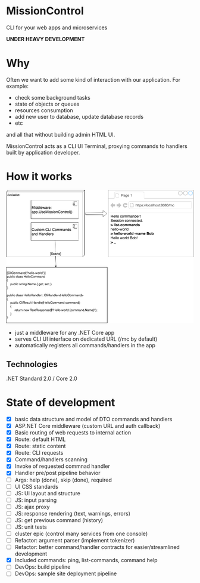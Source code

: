 # MissionControl
CLI for your web apps and microservices

**UNDER HEAVY DEVELOPMENT**

# Why

Often we want to add some kind of interaction with our application. For example: 

- check some background tasks
- state of objects or queues
- resources consumption
- add new user to database, update database records 
- etc

and all that without building admin HTML UI.   

MissionControl acts as a CLI UI Terminal, proxying commands to handlers built by application developer. 


# How it works

![Diagram](docs/diagram1.png "High level diagram")  

- just a middleware for any .NET Core app
- serves CLI UI interface on dedicated URL (/mc by default)
- automatically registers all commands/handlers in the app

## Technologies

.NET Standard 2.0 / Core 2.0

# State of development

- [x] basic data structure and model of DTO commands and handlers
- [x] ASP.NET Core middleware (custom URL and auth callback) 
- [x] Basic routing of web requests to internal action
- [x] Route: default HTML 
- [x] Route: static content
- [x] Route: CLI requests
- [x] Command/handlers scanning
- [x] Invoke of requested commnad handler
- [x] Handler pre/post pipeline behavior
- [ ] Args: help (done), skip (done), required
- [ ] UI CSS standards
- [ ] JS: UI layout and structure
- [ ] JS: input parsing
- [ ] JS: ajax proxy
- [ ] JS: response rendering (text, warnings, errors)
- [ ] JS: get previous command (history)
- [ ] JS: unit tests
- [ ] cluster epic (control many services from one console)
- [ ] Refactor: argument parser (implement tokenizer)
- [ ] Refactor: better command/handler contracts for easier/streamlined development
- [x] Included commands: ping, list-commands, command help
- [ ] DevOps: build pipeline
- [ ] DevOps: sample site deployment pipeline